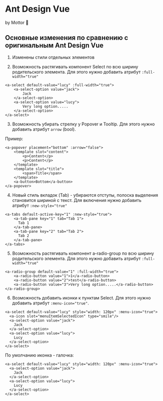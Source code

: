 # Ant Design Vue 
by Mottor 💪

## Основные изменения по сравнению с оригинальным Ant Design Vue 

1. Изменены стили отдельных элементов

2. Возможность растягивать компонент Select по всю ширину родительского элемента. Для этого нужно добавить
атрибут `:full-width="true"`

```
<a-select default-value="lucy" :full-width="true">
    <a-select-option value="jack">
        Jack
    </a-select-option>
    <a-select-option value="lucy">
        Very long option.....
    </a-select-option>
</a-select>
```

3. Возможность убирать стрелку у Popover и Tooltip. Для этого нужно добавить атрибут `arrow` (bool).
   
Пример:
```
<a-popover placement="bottom" :arrow="false">
    <template slot="content">
        <p>Content</p>
        <p>Content</p>
    </template>
    <template slot="title">
        <span>Title</span>
    </template>
    <a-button>Bottom</a-button>
</a-popover>
```

4. Новый стиль вкладок (Tab) - убираются отступы, полоска выделения становится шириной с текст.
 Для включения нужно добавить атрибут `:new-style="true"`

``` 
<a-tabs default-active-key="1" :new-style="true">
    <a-tab-pane key="1" tab="Tab 1">
      Tab 1
    </a-tab-pane>
    <a-tab-pane key="2" tab="Tab 2">
      Tab 2
    </a-tab-pane>
</a-tabs>
```

5. Возможность растягивать компонент a-radio-group по всю ширину родительского элемента. Для этого нужно добавить
атрибут `:full-width="true"`

```
<a-radio-group default-value="1" :full-width="true">
    <a-radio-button value="1">1</a-radio-button>
    <a-radio-button value="2">test</a-radio-button>
    <a-radio-button value="3">Very long option.....</a-radio-button>
</a-radio-group>
```

6. Возможность добавить иконки к пунктам Select. Для этого нужно добавить атрибут `:menu-icon="true"`.

```
<a-select default-value="lucy" style="width: 120px" :menu-icon="true">
  <a-icon slot="menuItemSelectedIcon" type="smile"/>
  <a-select-option value="jack">
    Jack
  </a-select-option>
  <a-select-option value="lucy">
    Lucy
  </a-select-option>
</a-select>
```

По умолчанию иконка - галочка:
```
<a-select default-value="lucy" style="width: 120px" :menu-icon="true">
  <a-select-option value="jack">
    Jack
  </a-select-option>
  <a-select-option value="lucy">
    Lucy
  </a-select-option>
</a-select>
```

